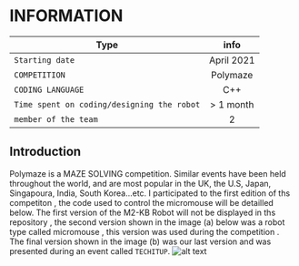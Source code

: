 # INFORMATION
| Type     |      info      | 
|----------|:-------------:|
|`Starting date`| April 2021|
| `COMPETITION` |  Polymaze| 
| `CODING LANGUAGE` |   C++   | 
| `Time spent on coding/designing the robot` | > 1 month  | 
|`member of the team`| 2|
## Introduction
Polymaze is a MAZE SOLVING competition. Similar events have been held throughout the 
world, and are most popular in the UK, the U.S, Japan, Singapoura, India, South Korea...etc.
I participated to the first edition of ths competiton , the code used to control the micromouse will be detailled below.
The first version of the M2-KB Robot will not be displayed in ths repository , the second version shown in the image (a) below was a robot type called micromouse , this version was used during the competition . The final version shown in the image (b) was our last version and was presented during an event called `TECHITUP`.
![alt text](http://url/to/backversion1.png)



 
